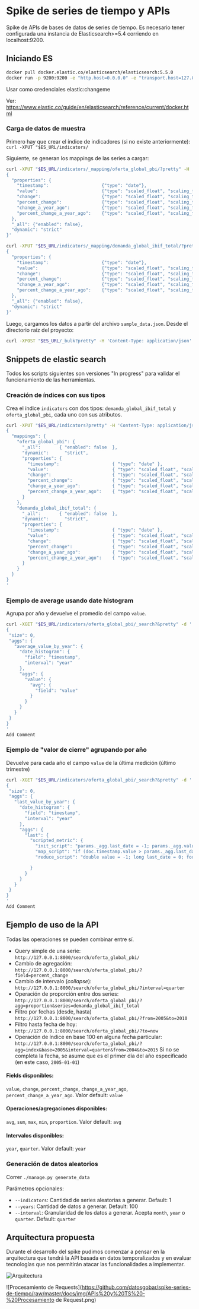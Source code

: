 # Spike de series de tiempo y APIs

Spike de APIs de bases de datos de series de tiempo.
Es necesario tener configurada una instancia de Elasticsearch>=5.4 corriendo en localhost:9200.

## Iniciando ES

```bash
docker pull docker.elastic.co/elasticsearch/elasticsearch:5.5.0
docker run -p 9200:9200 -e "http.host=0.0.0.0" -e "transport.host=127.0.0.1" docker.elastic.co/elasticsearch/elasticsearch:5.5.0
```

Usar como credenciales elastic:changeme

Ver: https://www.elastic.co/guide/en/elasticsearch/reference/current/docker.html

### Carga de datos de muestra
Primero hay que crear el índice de indicadores (si no existe anteriormente):
`curl -XPUT "$ES_URL/indicators/`

Siguiente, se generan los mappings de las series a cargar:
```bash
curl -XPUT "$ES_URL/indicators/_mapping/oferta_global_pbi/?pretty" -H 'Content-Type: application/json' -d '
{
  "properties": {
    "timestamp":                    {"type": "date"},
    "value":                        {"type": "scaled_float", "scaling_factor": 10000000},
    "change":                       {"type": "scaled_float", "scaling_factor": 10000000},
    "percent_change":               {"type": "scaled_float", "scaling_factor": 10000000},
    "change_a_year_ago":            {"type": "scaled_float", "scaling_factor": 10000000},
    "percent_change_a_year_ago":    {"type": "scaled_float", "scaling_factor": 10000000}
  },
  "_all": {"enabled": false},
  "dynamic": "strict"
}'
```
```bash
curl -XPUT "$ES_URL/indicators/_mapping/demanda_global_ibif_total/?pretty" -H 'Content-Type: application/json' -d '
{
  "properties": {
    "timestamp":                    {"type": "date"},
    "value":                        {"type": "scaled_float", "scaling_factor": 10000000},
    "change":                       {"type": "scaled_float", "scaling_factor": 10000000},
    "percent_change":               {"type": "scaled_float", "scaling_factor": 10000000},
    "change_a_year_ago":            {"type": "scaled_float", "scaling_factor": 10000000},
    "percent_change_a_year_ago":    {"type": "scaled_float", "scaling_factor": 10000000}
  },
  "_all": {"enabled": false},
  "dynamic": "strict"
}'
```

Luego, cargamos los datos a partir del archivo `sample_data.json`. Desde el directorio raíz del proyecto:
```bash 
curl -XPOST "$ES_URL/_bulk?pretty" -H 'Content-Type: application/json' --data-binary "@samples/sample_data.json"
```


## Snippets de elastic search

Todos los scripts siguientes son versiones "In progress" para validar el funcionamiento de las herramientas.

### Creación de índices con sus tipos

Crea el índice `indicators` con dos tipos: `demanda_global_ibif_total` y `oferta_global_pbi`, cada uno con sus atributos.

```bash
curl -XPUT "$ES_URL/indicators?pretty" -H 'Content-Type: application/json' -d'
{
  "mappings": {
    "oferta_global_pbi": {
      "_all":       { "enabled": false  },
      "dynamic":      "strict",
      "properties": {
        "timestamp":                    { "type": "date" },
        "value":                        { "type": "scaled_float", "scaling_factor": 10000000 },
        "change":                       { "type": "scaled_float", "scaling_factor": 10000000 },
        "percent_change":               { "type": "scaled_float", "scaling_factor": 10000000 },
        "change_a_year_ago":            { "type": "scaled_float", "scaling_factor": 10000000 },
        "percent_change_a_year_ago":    { "type": "scaled_float", "scaling_factor": 10000000 }
      }
    },
    "demanda_global_ibif_total": {
      "_all":       { "enabled": false  },
      "dynamic":      "strict",
      "properties": {
        "timestamp":                    { "type": "date" },
        "value":                        { "type": "scaled_float", "scaling_factor": 10000000 },
        "change":                       { "type": "scaled_float", "scaling_factor": 10000000 },
        "percent_change":               { "type": "scaled_float", "scaling_factor": 10000000 },
        "change_a_year_ago":            { "type": "scaled_float", "scaling_factor": 10000000 },
        "percent_change_a_year_ago":    { "type": "scaled_float", "scaling_factor": 10000000 }
      }
    }
  }
}
'
```

### Ejemplo de average usando date histogram

Agrupa por año y devuelve el promedio del campo `value`.

```bash
curl -XGET "$ES_URL/indicators/oferta_global_pbi/_search?&pretty" -d '
{
 "size": 0,
 "aggs": {
   "average_value_by_year": {
     "date_histogram": {
       "field": "timestamp",
       "interval": "year"
     },
     "aggs": {
       "value": {
         "avg": {
           "field": "value"
         }
       }
     }
   }
 }
}
'
Add Comment
```

### Ejemplo de "valor de cierre" agrupando por año

Devuelve para cada año el campo `value` de la última medición (último trimestre)

```bash
curl -XGET "$ES_URL/indicators/oferta_global_pbi/_search?&pretty" -d '
{
 "size": 0,
 "aggs": {
   "last_value_by_year": {
     "date_histogram": {
       "field": "timestamp",
       "interval": "year"
     },
     "aggs": {
       "last": {
         "scripted_metric": {
           "init_script": "params._agg.last_date = -1; params._agg.value = 0;",
           "map_script": "if (doc.timestamp.value > params._agg.last_date) { params._agg.last_date = doc.timestamp.value; params._agg.value = doc.value.value; }",
           "reduce_script": "double value = -1; long last_date = 0; for (a in params._aggs) { if (a != null && a.last_date > last_date) { value = a.value; last_date = a.last_date; } } return value"

         }
       }
     }
   }
 }
}
'
Add Comment
```


## Ejemplo de uso de la API
Todas las operaciones se pueden combinar entre sí.
- Query simple de una serie:
`http://127.0.0.1:8000/search/oferta_global_pbi/`
- Cambio de agregación:
`http://127.0.0.1:8000/search/oferta_global_pbi/?field=percent_change`
- Cambio de intervalo (_collapse_):
`http://127.0.0.1:8000/search/oferta_global_pbi/?interval=quarter`
- Operación de proporción entre dos series:
`http://127.0.0.1:8000/search/oferta_global_pbi/?agg=proportion&series=demanda_global_ibif_total`
- Filtro por fechas (desde, hasta)
`http://127.0.0.1:8000/search/oferta_global_pbi/?from=2005&to=2010`
- Filtro hasta fecha de hoy:
`http://127.0.0.1:8000/search/oferta_global_pbi/?to=now`
- Operación de índice en base 100 en alguna fecha particular:
`http://127.0.0.1:8000/search/oferta_global_pbi/?agg=index&base=2005&interval=quarter&from=2004&to=2015`
Si no se completa la fecha, se asume que es el primer día del año especificado (en este caso, `2005-01-01`)
#### Fields disponibles:
`value`, `change`, `percent_change`, `change_a_year_ago`, `percent_change_a_year_ago`. Valor default: `value`

#### Operaciones/agregaciones disponibles:
`avg`, `sum`, `max`, `min`, `proportion`. Valor default: `avg`

#### Intervalos disponibles:
`year`, `quarter`. Valor default: `year`

### Generación de datos aleatorios
Correr `./manage.py generate_data`

Parámetros opcionales: 
- `--indicators`: Cantidad de series aleatorias a generar. Default: 1
- `--years`: Cantidad de datos a generar. Default: 100 
- `--interval`: Granularidad de los datos a generar. Acepta `month`, `year` o `quarter`. Default: `quarter`

## Arquitectura propuesta

Durante el desarrollo del spike pudimos comenzar a pensar en la arquitectura que tendrá la API basada en datos temporalizados y en evaluar tecnologías que nos permitirán atacar las funcionalidades a implementar.

![Arquitectura](https://github.com/datosgobar/spike-series-de-tiempo/raw/master/docs/imgs/APIs%20y%20TS%20-%20Arquitectura.png)

![Procesamiento de Requests](https://github.com/datosgobar/spike-series-de-tiempo/raw/master/docs/img/APIs%20y%20TS%20-%20Procesamiento de Request.png)
